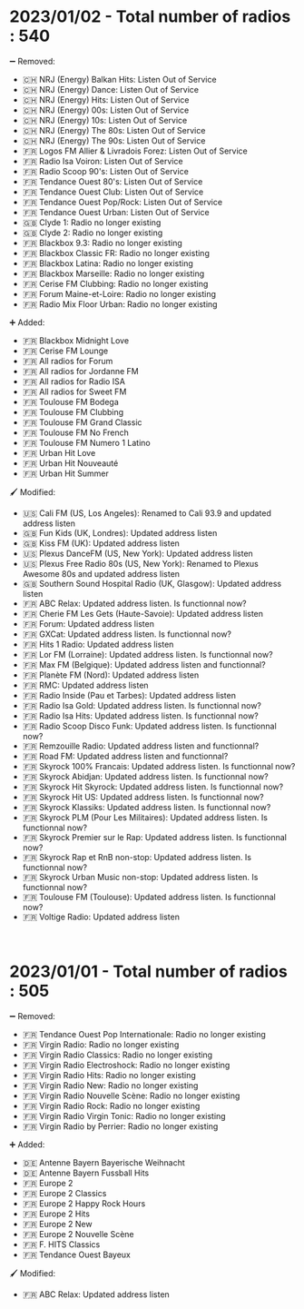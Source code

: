 # 2023/01/02 - Total number of radios : 540<br />

➖  Removed:
- 🇨🇭 NRJ (Energy) Balkan Hits: Listen Out of Service
- 🇨🇭 NRJ (Energy) Dance: Listen Out of Service
- 🇨🇭 NRJ (Energy) Hits: Listen Out of Service
- 🇨🇭 NRJ (Energy) 00s: Listen Out of Service
- 🇨🇭 NRJ (Energy) 10s: Listen Out of Service
- 🇨🇭 NRJ (Energy) The 80s: Listen Out of Service
- 🇨🇭 NRJ (Energy) The 90s: Listen Out of Service
- 🇫🇷 Logos FM Allier & Livradois Forez: Listen Out of Service
- 🇫🇷 Radio Isa Voiron: Listen Out of Service
- 🇫🇷 Radio Scoop 90's: Listen Out of Service
- 🇫🇷 Tendance Ouest 80's: Listen Out of Service
- 🇫🇷 Tendance Ouest Club: Listen Out of Service
- 🇫🇷 Tendance Ouest Pop/Rock: Listen Out of Service
- 🇫🇷 Tendance Ouest Urban: Listen Out of Service
- 🇬🇧 Clyde 1: Radio no longer existing
- 🇬🇧 Clyde 2: Radio no longer existing
- 🇫🇷 Blackbox 9.3: Radio no longer existing
- 🇫🇷 Blackbox Classic FR: Radio no longer existing
- 🇫🇷 Blackbox Latina: Radio no longer existing
- 🇫🇷 Blackbox Marseille: Radio no longer existing
- 🇫🇷 Cerise FM Clubbing: Radio no longer existing
- 🇫🇷 Forum Maine-et-Loire: Radio no longer existing
- 🇫🇷 Radio Mix Floor Urban: Radio no longer existing

➕ Added:
- 🇫🇷 Blackbox Midnight Love
- 🇫🇷 Cerise FM Lounge
- 🇫🇷 All radios for Forum
- 🇫🇷 All radios for Jordanne FM
- 🇫🇷 All radios for Radio ISA
- 🇫🇷 All radios for Sweet FM
- 🇫🇷 Toulouse FM Bodega
- 🇫🇷 Toulouse FM Clubbing
- 🇫🇷 Toulouse FM Grand Classic
- 🇫🇷 Toulouse FM No French
- 🇫🇷 Toulouse FM Numero 1 Latino
- 🇫🇷 Urban Hit Love
- 🇫🇷 Urban Hit Nouveauté
- 🇫🇷 Urban Hit Summer

🖌️  Modified:
- 🇺🇸 Cali FM (US, Los Angeles): Renamed to Cali 93.9 and updated address listen
- 🇬🇧 Fun Kids (UK, Londres): Updated address listen
- 🇬🇧 Kiss FM (UK): Updated address listen
- 🇺🇸 Plexus DanceFM (US, New York): Updated address listen
- 🇺🇸 Plexus Free Radio 80s (US, New York): Renamed to Plexus Awesome 80s and updated address listen
- 🇬🇧 Southern Sound Hospital Radio (UK, Glasgow): Updated address listen
- 🇫🇷 ABC Relax: Updated address listen. Is functionnal now?
- 🇫🇷 Cherie FM Les Gets (Haute-Savoie): Updated address listen
- 🇫🇷 Forum: Updated address listen
- 🇫🇷 GXCat: Updated address listen. Is functionnal now?
- 🇫🇷 Hits 1 Radio: Updated address listen
- 🇫🇷 Lor FM (Lorraine): Updated address listen. Is functionnal now?
- 🇫🇷 Max FM (Belgique): Updated address listen and functionnal?
- 🇫🇷 Planète FM (Nord): Updated address listen
- 🇫🇷 RMC: Updated address listen
- 🇫🇷 Radio Inside (Pau et Tarbes): Updated address listen
- 🇫🇷 Radio Isa Gold: Updated address listen. Is functionnal now?
- 🇫🇷 Radio Isa Hits: Updated address listen. Is functionnal now?
- 🇫🇷 Radio Scoop Disco Funk: Updated address listen. Is functionnal now?
- 🇫🇷 Remzouille Radio: Updated address listen and functionnal?
- 🇫🇷 Road FM: Updated address listen and functionnal?
- 🇫🇷 Skyrock 100% Francais: Updated address listen. Is functionnal now?
- 🇫🇷 Skyrock Abidjan: Updated address listen. Is functionnal now?
- 🇫🇷 Skyrock Hit Skyrock: Updated address listen. Is functionnal now?
- 🇫🇷 Skyrock Hit US: Updated address listen. Is functionnal now?
- 🇫🇷 Skyrock Klassiks: Updated address listen. Is functionnal now?
- 🇫🇷 Skyrock PLM (Pour Les Militaires): Updated address listen. Is functionnal now?
- 🇫🇷 Skyrock Premier sur le Rap: Updated address listen. Is functionnal now?
- 🇫🇷 Skyrock Rap et RnB non-stop: Updated address listen. Is functionnal now?
- 🇫🇷 Skyrock Urban Music non-stop: Updated address listen. Is functionnal now?
- 🇫🇷 Toulouse FM (Toulouse): Updated address listen. Is functionnal now?
- 🇫🇷 Voltige Radio: Updated address listen

<br />

# 2023/01/01 - Total number of radios : 505<br />

➖  Removed:
- 🇫🇷 Tendance Ouest Pop Internationale: Radio no longer existing
- 🇫🇷 Virgin Radio: Radio no longer existing
- 🇫🇷 Virgin Radio Classics: Radio no longer existing
- 🇫🇷 Virgin Radio Electroshock: Radio no longer existing
- 🇫🇷 Virgin Radio Hits: Radio no longer existing
- 🇫🇷 Virgin Radio New: Radio no longer existing
- 🇫🇷 Virgin Radio Nouvelle Scène: Radio no longer existing
- 🇫🇷 Virgin Radio Rock: Radio no longer existing
- 🇫🇷 Virgin Radio Virgin Tonic: Radio no longer existing
- 🇫🇷 Virgin Radio by Perrier: Radio no longer existing

➕ Added:
- 🇩🇪 Antenne Bayern Bayerische Weihnacht
- 🇩🇪 Antenne Bayern Fussball Hits
- 🇫🇷 Europe 2
- 🇫🇷 Europe 2 Classics
- 🇫🇷 Europe 2 Happy Rock Hours
- 🇫🇷 Europe 2 Hits
- 🇫🇷 Europe 2 New
- 🇫🇷 Europe 2 Nouvelle Scène
- 🇫🇷 F. HITS Classics
- 🇫🇷 Tendance Ouest Bayeux

🖌️  Modified:
- 🇫🇷 ABC Relax: Updated address listen
